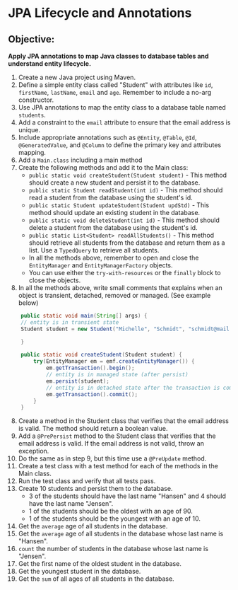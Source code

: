 # JPA Lifecycle and Annotations

## Objective: 

**Apply JPA annotations to map Java classes to database tables and understand entity lifecycle.**

1. Create a new Java project using Maven.
2. Define a simple entity class called "Student" with attributes like `id`, `firstName`, `lastName`, `email` and `age`. Remember to include a no-arg constructor.
3. Use JPA annotations to map the entity class to a database table named `students`.
4. Add a constraint to the `email` attribute to ensure that the email address is unique.
5. Include appropriate annotations such as `@Entity`, `@Table`, `@Id`, `@GeneratedValue`, and `@Column` to define the primary key and attributes mapping.
5. Add a `Main.class` including a main method 
6. Create the following methods and add it to the Main class:
   - `public static void createStudent(Student student)` - This method should create a new student and persist it to the database.
   - `public static Student readStudent(int id)` - This method should read a student from the database using the student's id.
   - `public static Student updateStudent(Student updStd)` - This method should update an existing student in the database.
   - `public static void deleteStudent(int id)` - This method should delete a student from the database using the student's id.
   - `public static List<Student> readAllStudents()` - This method should retrieve all students from the database and return them as a list. Use a `TypedQuery` to retrieve all students. 
   - In all the methods above, remember to open and close the `EntityManager` and `EntityManagerFactory` objects.
   - You can use either the `try-with-resources` or the `finally` block to close the objects.
7. In all the methods above, write small comments that explains when an object is transient, detached, removed or managed. (See example below)

```JAVA
    public static void main(String[] args) {
    // entity is in transient state
    Student student = new Student("Michelle", "Schmidt", "schmidt@mail.com", 30);

    }
    
    public static void createStudent(Student student) {
        try(EntityManager em = emf.createEntityManager()) {
            em.getTransaction().begin();
            // entity is in managed state (after persist)
            em.persist(student);
            // entity is in detached state after the transaction is committed
            em.getTransaction().commit();
        }
    }
```

8. Create a method in the Student class that verifies that the email address is valid. The method should return a boolean value. 
9. Add a `@PrePersist` method to the Student class that verifies that the email address is valid. If the email address is not valid, throw an exception. 
10. Do the same as in step 9, but this time use a `@PreUpdate` method. 
11. Create a test class with a test method for each of the methods in the Main class. 
12. Run the test class and verify that all tests pass. 
13. Create 10 students and persist them to the database. 
    - 3 of the students should have the last name "Hansen" and 4 should have the last name "Jensen".
    - 1 of the students should be the oldest with an age of 90.
    - 1 of the students should be the youngest with an age of 10. 
14. Get the `average` age of all students in the database. 
15. Get the `average` age of all students in the database whose last name is "Hansen".
16. `count` the number of students in the database whose last name is "Jensen". 
17. Get the first name of the oldest student in the database. 
18. Get the youngest student in the database. 
19. Get the `sum` of all ages of all students in the database.